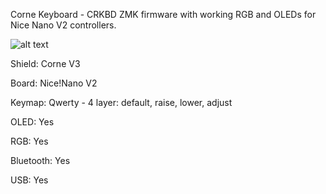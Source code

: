 Corne Keyboard - CRKBD ZMK firmware with working RGB and OLEDs for Nice Nano V2 controllers.


![alt text](crkbd.JPG) 



Shield: Corne V3

Board: Nice!Nano V2

Keymap: Qwerty - 4 layer: default, raise, lower, adjust

OLED: Yes

RGB:  Yes

Bluetooth: Yes

USB: Yes 

